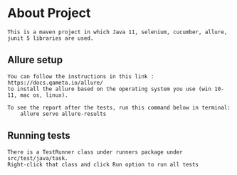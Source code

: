 # About Project
    This is a maven project in which Java 11, selenium, cucumber, allure, junit 5 libraries are used.
## Allure setup
    You can follow the instructions in this link : https://docs.qameta.io/allure/ 
    to install the allure based on the operating system you use (win 10-11, mac os, linux).
    
    To see the report after the tests, run this command below in terminal:
        allure serve allure-results 
## Running tests
    There is a TestRunner class under runners package under src/test/java/task.
    Right-click that class and click Run option to run all tests

